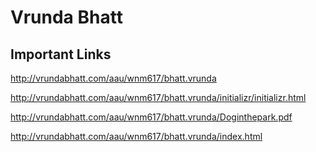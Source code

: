# Vrunda Bhatt

## Important Links

http://vrundabhatt.com/aau/wnm617/bhatt.vrunda

http://vrundabhatt.com/aau/wnm617/bhatt.vrunda/initializr/initializr.html

http://vrundabhatt.com/aau/wnm617/bhatt.vrunda/Doginthepark.pdf

http://vrundabhatt.com/aau/wnm617/bhatt.vrunda/index.html
